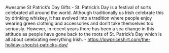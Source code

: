 Awesome St Patrick’s Day Gifts - St. Patrick’s Day is a festival of sorts celebrated all around the world. Although traditionally us Irish celebrate this by drinking whiskey, it has evolved into a tradition where people enjoy wearing green clothing and accessories and don’t take themselves too seriously. However, in recent years there has been a sea change in this attitude as people have gone back to the roots of St. Patrick’s Day which is all about celebrating everything Irish. - https://lowpriceshirt.com/the-holiday-shop/st-patricks-day/
